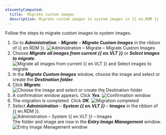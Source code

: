 ```yaml
---
eleventyComputed:
  title:  Migrate custom images
  description: Migrate custom images to system images in {{ en.RDM }}
---
```

Follow the steps to migrate custom images to system images.

1. Go to ***Administration*** – ***Migrate*** – ***Migrate Custom Images*** in the ribbon of {{ en.RDM }}.
![Administration – Migrate – Migrate Custom Images](https://webdevolutions.azureedge.net/docs/en/rdm/windows/RDMWin6169.png)
1. Choose ***Migrate all images from current {{ en.VLT }}*** or ***Select images to migrate***.
![Migrate all images from current {{ en.VLT }} and Select images to migrate](https://webdevolutions.azureedge.net/docs/en/rdm/windows/RDMWin6170.png)
1. In the ***Migrate Custom Images*** window, choose the image and select or create the ***Destination folder***.
1. Click ***Migrate***.
![Choose the image and select or create the Destination folder](https://webdevolutions.azureedge.net/docs/en/rdm/windows/RDMWin6175.png)  
1. A confirmation window appears. Click ***Yes***.
![Confirmation window](https://webdevolutions.azureedge.net/docs/en/rdm/windows/RDMWin6173.png)  
6. The migration is completed. Click ***OK***.
![Migration completed](https://webdevolutions.azureedge.net/docs/en/rdm/windows/RDMWin6174.png)
1. Select ***Administration*** – ***System {{ en.VLT }}*** – ***Images*** in the ribbon of {{ en.RDM }}.  
![Administration – System {{ en.VLT }} – Images](https://webdevolutions.azureedge.net/docs/en/rdm/windows/RDMWin6176.png)  
The folder and image are now in the ***Entry Image Management*** window.
![Entry Image Management window](https://webdevolutions.azureedge.net/docs/en/rdm/windows/RDMWin6178.png)
